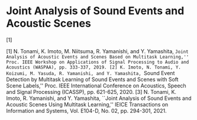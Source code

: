 # Joint Analysis of Sound Events and Acoustic Scenes

[1]














[1] N. Tonami, K. Imoto, M. Niitsuma, R. Yamanishi, and Y. Yamashita, ``Joint Analysis of Acoustic Events and Scenes Based on Multitask Learning,'' Proc. IEEE Workshop on Applications of Signal Processing to Audio and Acoustics (WASPAA), pp. 333-337, 2019.
[2] K. Imoto, N. Tonami, Y. Koizumi, M. Yasuda, R. Yamanishi, and Y. Yamashita, ``Sound Event Detection by Multitask Learning of Sound Events and Scenes with Soft Scene Labels,'' Proc. IEEE International Conference on Acoustics, Speech and Signal Processing (ICASSP), pp. 621-625, 2020.
[3] N. Tonami, K. Imoto, R. Yamanishi, and Y. Yamashita, ``Joint Analysis of Sound Events and Acoustic Scenes Using Multitask Learning,'' IEICE Transactions on Information and Systems, Vol. E104-D, No. 02, pp. 294-301, 2021.
